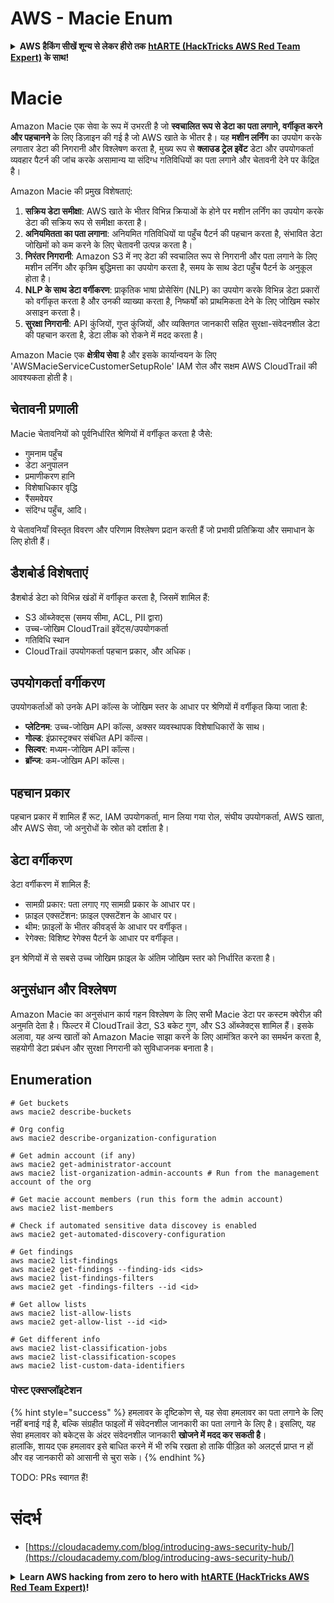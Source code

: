 # AWS - Macie Enum

<details>

<summary><strong>AWS हैकिंग सीखें शून्य से लेकर हीरो तक</strong> <a href="https://training.hacktricks.xyz/courses/arte"><strong>htARTE (HackTricks AWS Red Team Expert)</strong></a><strong> के साथ!</strong></summary>

HackTricks का समर्थन करने के अन्य तरीके:

* यदि आप चाहते हैं कि आपकी **कंपनी का विज्ञापन HackTricks में दिखाई दे** या **HackTricks को PDF में डाउनलोड करें**, तो [**सब्सक्रिप्शन प्लान्स**](https://github.com/sponsors/carlospolop) देखें!
* [**आधिकारिक PEASS & HackTricks स्वैग**](https://peass.creator-spring.com) प्राप्त करें
* [**The PEASS Family**](https://opensea.io/collection/the-peass-family) की खोज करें, हमारे विशेष [**NFTs**](https://opensea.io/collection/the-peass-family) का संग्रह
* 💬 [**Discord समूह**](https://discord.gg/hRep4RUj7f) में **शामिल हों** या [**telegram समूह**](https://t.me/peass) या **Twitter** पर मुझे 🐦 [**@carlospolopm**](https://twitter.com/carlospolopm) **का अनुसरण करें**.
* **HackTricks** के [**github repos**](https://github.com/carlospolop/hacktricks) और [**HackTricks Cloud**](https://github.com/carlospolop/hacktricks-cloud) में PRs सबमिट करके अपनी हैकिंग ट्रिक्स साझा करें.

</details>

# Macie

Amazon Macie एक सेवा के रूप में उभरती है जो **स्वचालित रूप से डेटा का पता लगाने, वर्गीकृत करने और पहचानने** के लिए डिज़ाइन की गई है जो AWS खाते के भीतर है। यह **मशीन लर्निंग** का उपयोग करके लगातार डेटा की निगरानी और विश्लेषण करता है, मुख्य रूप से **क्लाउड ट्रेल इवेंट** डेटा और उपयोगकर्ता व्यवहार पैटर्न की जांच करके असामान्य या संदिग्ध गतिविधियों का पता लगाने और चेतावनी देने पर केंद्रित है।

Amazon Macie की प्रमुख विशेषताएं:

1. **सक्रिय डेटा समीक्षा**: AWS खाते के भीतर विभिन्न क्रियाओं के होने पर मशीन लर्निंग का उपयोग करके डेटा की सक्रिय रूप से समीक्षा करता है।
2. **अनियमितता का पता लगाना**: अनियमित गतिविधियों या पहुँच पैटर्न की पहचान करता है, संभावित डेटा जोखिमों को कम करने के लिए चेतावनी उत्पन्न करता है।
3. **निरंतर निगरानी**: Amazon S3 में नए डेटा की स्वचालित रूप से निगरानी और पता लगाने के लिए मशीन लर्निंग और कृत्रिम बुद्धिमत्ता का उपयोग करता है, समय के साथ डेटा पहुँच पैटर्न के अनुकूल होता है।
4. **NLP के साथ डेटा वर्गीकरण**: प्राकृतिक भाषा प्रोसेसिंग (NLP) का उपयोग करके विभिन्न डेटा प्रकारों को वर्गीकृत करता है और उनकी व्याख्या करता है, निष्कर्षों को प्राथमिकता देने के लिए जोखिम स्कोर असाइन करता है।
5. **सुरक्षा निगरानी**: API कुंजियों, गुप्त कुंजियों, और व्यक्तिगत जानकारी सहित सुरक्षा-संवेदनशील डेटा की पहचान करता है, डेटा लीक को रोकने में मदद करता है।

Amazon Macie एक **क्षेत्रीय सेवा** है और इसके कार्यान्वयन के लिए 'AWSMacieServiceCustomerSetupRole' IAM रोल और सक्षम AWS CloudTrail की आवश्यकता होती है।

## चेतावनी प्रणाली

Macie चेतावनियों को पूर्वनिर्धारित श्रेणियों में वर्गीकृत करता है जैसे:

- गुमनाम पहुँच
- डेटा अनुपालन
- प्रमाणीकरण हानि
- विशेषाधिकार वृद्धि
- रैंसमवेयर
- संदिग्ध पहुँच, आदि।

ये चेतावनियाँ विस्तृत विवरण और परिणाम विश्लेषण प्रदान करती हैं जो प्रभावी प्रतिक्रिया और समाधान के लिए होती हैं।

## डैशबोर्ड विशेषताएं

डैशबोर्ड डेटा को विभिन्न खंडों में वर्गीकृत करता है, जिसमें शामिल हैं:

- S3 ऑब्जेक्ट्स (समय सीमा, ACL, PII द्वारा)
- उच्च-जोखिम CloudTrail इवेंट्स/उपयोगकर्ता
- गतिविधि स्थान
- CloudTrail उपयोगकर्ता पहचान प्रकार, और अधिक।

## उपयोगकर्ता वर्गीकरण

उपयोगकर्ताओं को उनके API कॉल्स के जोखिम स्तर के आधार पर श्रेणियों में वर्गीकृत किया जाता है:

- **प्लेटिनम**: उच्च-जोखिम API कॉल्स, अक्सर व्यवस्थापक विशेषाधिकारों के साथ।
- **गोल्ड**: इंफ्रास्ट्रक्चर संबंधित API कॉल्स।
- **सिल्वर**: मध्यम-जोखिम API कॉल्स।
- **ब्रॉन्ज**: कम-जोखिम API कॉल्स।

## पहचान प्रकार

पहचान प्रकार में शामिल हैं रूट, IAM उपयोगकर्ता, मान लिया गया रोल, संघीय उपयोगकर्ता, AWS खाता, और AWS सेवा, जो अनुरोधों के स्रोत को दर्शाता है।

## डेटा वर्गीकरण

डेटा वर्गीकरण में शामिल हैं:

- सामग्री प्रकार: पता लगाए गए सामग्री प्रकार के आधार पर।
- फ़ाइल एक्सटेंशन: फ़ाइल एक्सटेंशन के आधार पर।
- थीम: फ़ाइलों के भीतर कीवर्ड्स के आधार पर वर्गीकृत।
- रेगेक्स: विशिष्ट रेगेक्स पैटर्न के आधार पर वर्गीकृत।

इन श्रेणियों में से सबसे उच्च जोखिम फ़ाइल के अंतिम जोखिम स्तर को निर्धारित करता है।

## अनुसंधान और विश्लेषण

Amazon Macie का अनुसंधान कार्य गहन विश्लेषण के लिए सभी Macie डेटा पर कस्टम क्वेरीज़ की अनुमति देता है। फिल्टर में CloudTrail डेटा, S3 बकेट गुण, और S3 ऑब्जेक्ट्स शामिल हैं। इसके अलावा, यह अन्य खातों को Amazon Macie साझा करने के लिए आमंत्रित करने का समर्थन करता है, सहयोगी डेटा प्रबंधन और सुरक्षा निगरानी को सुविधाजनक बनाता है।


## Enumeration
```
# Get buckets
aws macie2 describe-buckets

# Org config
aws macie2 describe-organization-configuration

# Get admin account (if any)
aws macie2 get-administrator-account
aws macie2 list-organization-admin-accounts # Run from the management account of the org

# Get macie account members (run this form the admin account)
aws macie2 list-members

# Check if automated sensitive data discovey is enabled
aws macie2 get-automated-discovery-configuration

# Get findings
aws macie2 list-findings
aws macie2 get-findings --finding-ids <ids>
aws macie2 list-findings-filters
aws macie2 get -findings-filters --id <id>

# Get allow lists
aws macie2 list-allow-lists
aws macie2 get-allow-list --id <id>

# Get different info
aws macie2 list-classification-jobs
aws macie2 list-classification-scopes
aws macie2 list-custom-data-identifiers
```
### पोस्ट एक्सप्लॉइटेशन

{% hint style="success" %}
हमलावर के दृष्टिकोण से, यह सेवा हमलावर का पता लगाने के लिए नहीं बनाई गई है, बल्कि संग्रहीत फाइलों में संवेदनशील जानकारी का पता लगाने के लिए है। इसलिए, यह सेवा हमलावर को बकेट्स के अंदर संवेदनशील जानकारी **खोजने में मदद कर सकती है**।\
हालांकि, शायद एक हमलावर इसे बाधित करने में भी रुचि रखता हो ताकि पीड़ित को अलर्ट्स प्राप्त न हों और वह जानकारी को आसानी से चुरा सके।
{% endhint %}

TODO: PRs स्वागत हैं!

# संदर्भ
* [https://cloudacademy.com/blog/introducing-aws-security-hub/](https://cloudacademy.com/blog/introducing-aws-security-hub/)

<details>

<summary><strong>Learn AWS hacking from zero to hero with</strong> <a href="https://training.hacktricks.xyz/courses/arte"><strong>htARTE (HackTricks AWS Red Team Expert)</strong></a><strong>!</strong></summary>

HackTricks का समर्थन करने के अन्य तरीके:

* यदि आप चाहते हैं कि आपकी **कंपनी का विज्ञापन HackTricks में दिखाई दे** या **HackTricks को PDF में डाउनलोड करें**, तो [**सब्सक्रिप्शन प्लान्स**](https://github.com/sponsors/carlospolop) देखें!
* [**आधिकारिक PEASS & HackTricks स्वैग**](https://peass.creator-spring.com) प्राप्त करें
* [**The PEASS Family**](https://opensea.io/collection/the-peass-family) की खोज करें, हमारा एक्सक्लूसिव [**NFTs**](https://opensea.io/collection/the-peass-family) संग्रह
* 💬 [**Discord group**](https://discord.gg/hRep4RUj7f) में **शामिल हों** या [**telegram group**](https://t.me/peass) में या **Twitter** पर 🐦 [**@carlospolopm**](https://twitter.com/carlospolopm) को **फॉलो** करें।
* **HackTricks** के [**github repos**](https://github.com/carlospolop/hacktricks) और [**HackTricks Cloud**](https://github.com/carlospolop/hacktricks-cloud) में PRs सबमिट करके अपनी हैकिंग ट्रिक्स साझा करें।

</details>
